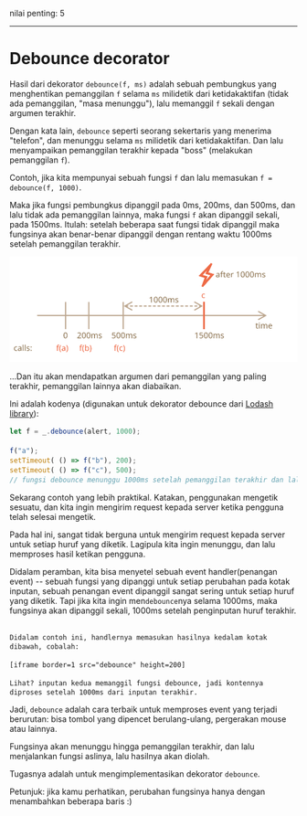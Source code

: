 nilai penting: 5

---

# Debounce decorator

Hasil dari dekorator `debounce(f, ms)` adalah sebuah pembungkus yang menghentikan pemanggilan `f` selama `ms` milidetik dari ketidakaktifan (tidak ada pemanggilan, "masa menunggu"), lalu memanggil `f` sekali dengan argumen terakhir.

Dengan kata lain, `debounce` seperti seorang sekertaris yang menerima "telefon", dan menunggu selama `ms` milidetik dari ketidakaktifan. Dan lalu menyampaikan pemanggilan terakhir kepada "boss" (melakukan pemanggilan `f`).

Contoh, jika kita mempunyai sebuah fungsi `f` dan lalu memasukan `f = debounce(f, 1000)`.

Maka jika fungsi pembungkus dipanggil pada 0ms, 200ms, dan 500ms, dan lalu tidak ada pemanggilan lainnya, maka fungsi `f` akan dipanggil sekali, pada 1500ms. Itulah: setelah beberapa saat fungsi tidak dipanggil maka fungsinya akan benar-benar dipanggil dengan rentang waktu 1000ms setelah pemanggilan terakhir.

![](debounce.svg)

...Dan itu akan mendapatkan argumen dari pemanggilan yang paling terakhir, pemanggilan lainnya akan diabaikan.

Ini adalah kodenya (digunakan untuk dekorator debounce dari [Lodash library](https://lodash.com/docs/4.17.15#debounce)):

```js
let f = _.debounce(alert, 1000);

f("a"); 
setTimeout( () => f("b"), 200);
setTimeout( () => f("c"), 500); 
// fungsi debounce menunggu 1000ms setelah pemanggilan terakhir dan lalu menjalankan: alert("c")
```

Sekarang contoh yang lebih praktikal. Katakan, penggunakan mengetik sesuatu, dan kita ingin mengirim request kepada server ketika pengguna telah selesai mengetik.

Pada hal ini, sangat tidak berguna untuk mengirim request kepada server untuk setiap huruf yang diketik. Lagipula kita ingin menunggu, dan lalu memproses hasil ketikan pengguna.

Didalam peramban, kita bisa menyetel sebuah event handler(penangan event) -- sebuah fungsi yang dipanggi untuk setiap perubahan pada kotak inputan, sebuah penangan event dipanggil sangat sering untuk setiap huruf yang diketik. Tapi jika kita ingin men`debounce`nya selama 1000ms, maka fungsinya akan dipanggil sekali, 1000ms setelah penginputan huruf terakhir.

```online

Didalam contoh ini, handlernya memasukan hasilnya kedalam kotak dibawah, cobalah:

[iframe border=1 src="debounce" height=200]

Lihat? inputan kedua memanggil fungsi debounce, jadi kontennya diproses setelah 1000ms dari inputan terakhir.
```

Jadi, `debounce` adalah cara terbaik untuk memproses event yang terjadi berurutan: bisa tombol yang dipencet berulang-ulang, pergerakan mouse atau lainnya.

Fungsinya akan menunggu hingga pemanggilan terakhir, dan lalu menjalankan fungsi aslinya, lalu hasilnya akan diolah.

Tugasnya adalah untuk mengimplementasikan dekorator `debounce`.

Petunjuk: jika kamu perhatikan, perubahan fungsinya hanya dengan menambahkan beberapa baris :)
